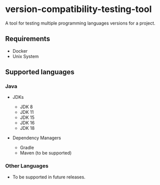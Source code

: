 # version-compatibility-testing-tool

A tool for testing multiple programming languages versions for a project.

## Requirements
+ Docker
+ Unix System


## Supported languages
### Java
+ JDKs
  + JDK 8
  + JDK 11
  + JDK 15
  + JDK 16
  + JDK 18

+ Dependency Managers
  + Gradle
  + Maven (to be supported)

### Other Languages
+ To be supported in future releases.